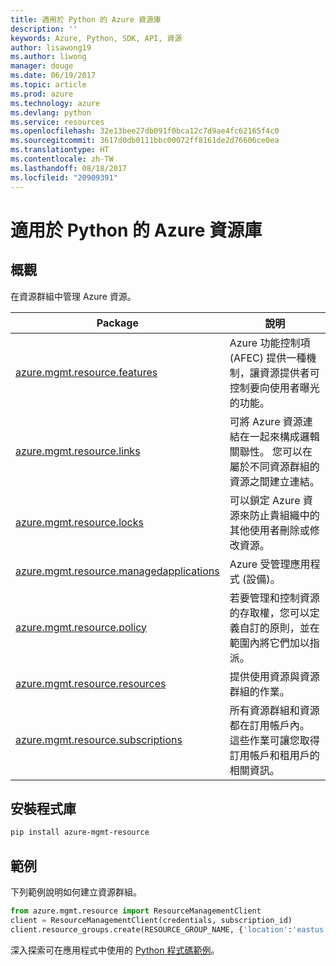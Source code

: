 ```yaml
---
title: 適用於 Python 的 Azure 資源庫
description: ''
keywords: Azure, Python, SDK, API, 資源
author: lisawong19
ms.author: liwong
manager: douge
ms.date: 06/19/2017
ms.topic: article
ms.prod: azure
ms.technology: azure
ms.devlang: python
ms.service: resources
ms.openlocfilehash: 32e13bee27db091f0bca12c7d9ae4fc62165f4c0
ms.sourcegitcommit: 3617d0db0111bbc00072ff8161de2d76606ce0ea
ms.translationtype: HT
ms.contentlocale: zh-TW
ms.lasthandoff: 08/18/2017
ms.locfileid: "20909391"
---
```

# <a name="azure-resources-libraries-for-python"></a>適用於 Python 的 Azure 資源庫 

## <a name="overview"></a>概觀 
在資源群組中管理 Azure 資源。

| Package  |  說明 |
|---|---|
|[azure.mgmt.resource.features][1]|Azure 功能控制項 (AFEC) 提供一種機制，讓資源提供者可控制要向使用者曝光的功能。|
|[azure.mgmt.resource.links][2]|可將 Azure 資源連結在一起來構成邏輯關聯性。 您可以在屬於不同資源群組的資源之間建立連結。|
|[azure.mgmt.resource.locks][3]|可以鎖定 Azure 資源來防止貴組織中的其他使用者刪除或修改資源。|
|[azure.mgmt.resource.managedapplications][4]|Azure 受管理應用程式 (設備)。|
|[azure.mgmt.resource.policy][5]|若要管理和控制資源的存取權，您可以定義自訂的原則，並在範圍內將它們加以指派。|
|[azure.mgmt.resource.resources][6]| 提供使用資源與資源群組的作業。|
|[azure.mgmt.resource.subscriptions][7]|所有資源群組和資源都在訂用帳戶內。 這些作業可讓您取得訂用帳戶和租用戶的相關資訊。|

[1]: /python/api/azure.mgmt.resource.features
[2]: /python/api/azure.mgmt.resource.links
[3]: /python/api/azure.mgmt.resource.locks
[4]: /python/api/azure.mgmt.resource.managedapplications
[5]: /python/api/azure.mgmt.resource.policy
[6]: /python/api/azure.mgmt.resource.resources
[7]: /python/api/azure.mgmt.resource.subscriptions

## <a name="install-the-libraries"></a>安裝程式庫 
```bash
pip install azure-mgmt-resource
```

## <a name="example"></a>範例
下列範例說明如何建立資源群組。 

```python
from azure.mgmt.resource import ResourceManagementClient
client = ResourceManagementClient(credentials, subscription_id)
client.resource_groups.create(RESOURCE_GROUP_NAME, {'location':'eastus'})
```

深入探索可在應用程式中使用的 [Python 程式碼範例](https://azure.microsoft.com/resources/samples/?platform=python)。 